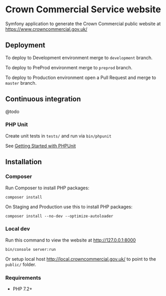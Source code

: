 # Crown Commercial Service website

Symfony application to generate the Crown Commercial public website at https://www.crowncommercial.gov.uk/

## Deployment

To deploy to Development environment merge to `development` branch.

To deploy to PreProd environment merge to `preprod` branch. 

To deploy to Production environment open a Pull Request and merge to `master` branch.

## Continuous integration

@todo

### PHP Unit

Create unit tests in `tests/` and run via `bin/phpunit`

See [Getting Started with PHPUnit](https://phpunit.de/getting-started/phpunit-7.html)

## Installation

### Composer

Run Composer to install PHP packages:

```
composer install
```

On Staging and Production use this to install PHP packages:

```
composer install --no-dev --optimize-autoloader
```

### Local dev

Run this command to view the website at http://127.0.0.1:8000

```
bin/console server:run
```

Or setup local host http://local.crowncommercial.gov.uk/ to point to the `public/` folder.

### Requirements

* PHP 7.2+

